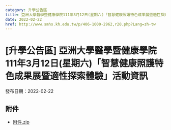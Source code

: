 ```yaml
---
category: 升學公告區
title: 亞洲大學醫學暨健康學院111年3月12日(星期六)「智慧健康照護特色成果展暨適性探索體驗」活動資訊
date: 2022-02-22
href: http://www.smhs.kh.edu.tw/p/406-1000-2962,r20.php?Lang=zh-tw
---
```


# [升學公告區] 亞洲大學醫學暨健康學院111年3月12日(星期六)「智慧健康照護特色成果展暨適性探索體驗」活動資訊

發布日期：2022-02-22

<div><div></div><div></div></div>

## 附件

- [附件.zip](https://www.smhs.kh.edu.tw/app/index.php?Action=downloadfile&file=WVhSMFlXTm9MelV5TDNCMFlWOHlOamsyWHpnek56azJOakJmT1RBM05EQXVlbWx3&fname=DGGGROTSYWQO41XX50LKSWHGRK30OOLKDGUWTSKK4125MLVWKPROVTPOUSSSPKPO)

